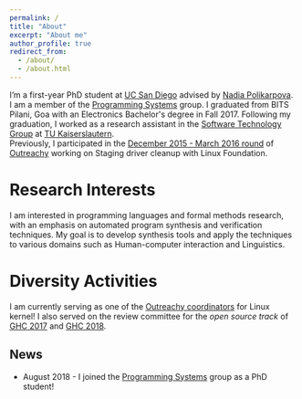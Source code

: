 ```yaml
---
permalink: /
title: "About"
excerpt: "About me"
author_profile: true
redirect_from: 
  - /about/
  - /about.html
---
```


I’m a first-year PhD student at [UC San Diego](https://ucsd.edu/) advised by [Nadia Polikarpova](https://cseweb.ucsd.edu/~npolikarpova/). I am a member of the [Programming Systems](http://cseweb.ucsd.edu/groups/progsys/) group.
I graduated from BITS Pilani, Goa with an Electronics Bachelor's degree in Fall 2017. Following my graduation, I worked as a research assistant in the [Software Technology Group](https://softech.informatik.uni-kl.de/homepage/en/) at [TU Kaiserslautern](https://www.uni-kl.de/en/home/).<br/>
Previously, I participated in the [December 2015 - March 2016 round](https://wiki.gnome.org/Outreachy/2015/DecemberMarch) of [Outreachy](https://www.outreachy.org/) working on Staging driver cleanup with Linux Foundation.

Research Interests
======

I am interested in programming languages and formal methods research, with an emphasis on automated program synthesis and verification techniques. My goal is to develop synthesis tools and apply the techniques to various domains such as Human-computer interaction and Linguistics.

Diversity Activities
======

I am currently serving as one of the [Outreachy coordinators](https://www.outreachy.org/communities/cfp/linux-kernel/coordinator/preview/shraddha96/) for Linux kernel! I also served on the review committee for the _open source track_ of [GHC 2017](https://ghc.anitab.org/2017-connect-with-abi/ghc-17-committees/) and [GHC 2018](https://ghc.anitab.org/2018-connect/ghc-18-committees/).


News
------
* August 2018 - I joined the [Programming Systems](http://cseweb.ucsd.edu/groups/progsys/) group as a PhD student!
